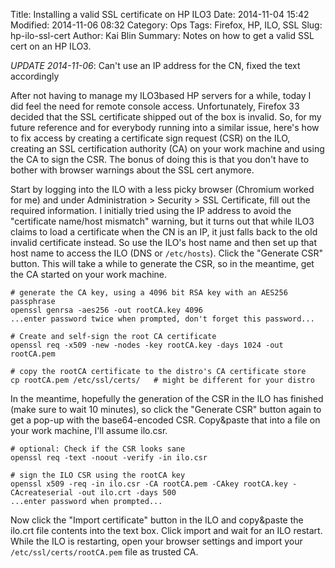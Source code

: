 Title: Installing a valid SSL certificate on HP ILO3
Date: 2014-11-04 15:42
Modified: 2014-11-06 08:32
Category: Ops
Tags: Firefox, HP, ILO, SSL
Slug: hp-ilo-ssl-cert
Author: Kai Blin
Summary: Notes on how to get a valid SSL cert on an HP ILO3.

*UPDATE 2014-11-06*: Can't use an IP address for the CN, fixed the text accordingly

After not having to manage my ILO3based HP servers for a while, today I did feel
the need for remote console access. Unfortunately, Firefox 33 decided that the
SSL certificate shipped out of the box is invalid. So, for my future reference
and for everybody running into a similar issue, here's how to fix access by
creating a certificate sign request (CSR) on the ILO, creating an SSL
certification authority (CA) on your work machine and using the CA to sign the
CSR. The bonus of doing this is that you don't have to bother with browser
warnings about the SSL cert anymore.

Start by logging into the ILO with a less picky browser (Chromium worked for me)
and under Administration > Security > SSL Certificate, fill out the required
information. I initially tried using the IP address to avoid the "certificate
name/host mismatch" warning, but it turns out that while ILO3 claims to load a
certificate when the CN is an IP, it just falls back to the old invalid
certificate instead. So use the ILO's host name and then set up that host name
to access the ILO (DNS or `/etc/hosts`). Click the "Generate CSR" button. This
will take a while to generate the CSR, so in the meantime, get the CA started on
your work machine.


```
# generate the CA key, using a 4096 bit RSA key with an AES256 passphrase
openssl genrsa -aes256 -out rootCA.key 4096
...enter password twice when prompted, don't forget this password...

# Create and self-sign the root CA certificate
openssl req -x509 -new -nodes -key rootCA.key -days 1024 -out rootCA.pem

# copy the rootCA certificate to the distro's CA certificate store
cp rootCA.pem /etc/ssl/certs/   # might be different for your distro
```

In the meantime, hopefully the generation of the CSR in the ILO has finished
(make sure to wait 10 minutes), so click the "Generate CSR" button again to get
a pop-up with the base64-encoded CSR. Copy&paste that into a file on your work
machine, I'll assume ilo.csr.

```
# optional: Check if the CSR looks sane
openssl req -text -noout -verify -in ilo.csr

# sign the ILO CSR using the rootCA key
openssl x509 -req -in ilo.csr -CA rootCA.pem -CAkey rootCA.key -CAcreateserial -out ilo.crt -days 500
...enter password when prompted...
```

Now click the "Import certificate" button in the ILO and copy&paste the ilo.crt
file contents into the text box. Click import and wait for an ILO restart.
While the ILO is restarting, open your browser settings and import your
`/etc/ssl/certs/rootCA.pem` file as trusted CA.
